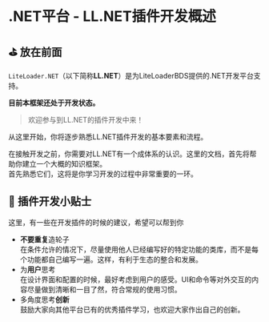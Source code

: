 # .NET平台 - LL.NET插件开发概述

## ⛳  放在前面

`LiteLoader.NET`（以下简称**LL.NET**）是为LiteLoaderBDS提供的.NET开发平台支持。

**目前本框架还处于开发状态。**

> 欢迎参与到LL.NET的插件开发中来！

从这里开始，你将逐步熟悉LL.NET插件开发的基本要素和流程。

在接触开发之前，你需要对LL.NET有一个成体系的认识。这里的文档，首先将帮助你建立一个大概的知识框架。  
首先熟悉它们，这将是你学习开发的过程中非常重要的一环。

## 📜 插件开发小贴士

这里，有一些在开发插件的时候的建议，希望可以帮到你

- **不要重复**造轮子  
  在条件允许的情况下，尽量使用他人已经编写好的特定功能的类库，而不是每个功能都自己编写一遍。这样，有利于生态的整合和发展。
- 为**用户**思考  
  在设计界面和配置的时候，最好考虑到用户的感受。UI和命令等对外交互的内容尽量做到清晰和一目了然，符合常规的使用习惯。
- 多角度思考**创新**  
  鼓励大家向其他平台已有的优秀插件学习，也欢迎大家作出自己的创新。